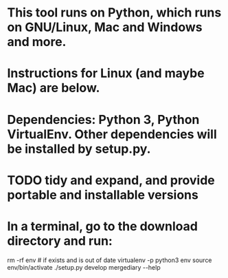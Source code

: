 # This tool runs on Python, which runs on GNU/Linux, Mac and Windows and more.
# Instructions for Linux (and maybe Mac) are below.

# Dependencies: Python 3, Python VirtualEnv. Other dependencies will be installed by setup.py.

# TODO tidy and expand, and provide portable and installable versions


# In a terminal, go to the download directory and run:
rm -rf env # if exists and is out of date
virtualenv -p python3 env
source env/bin/activate
./setup.py develop
mergediary --help
